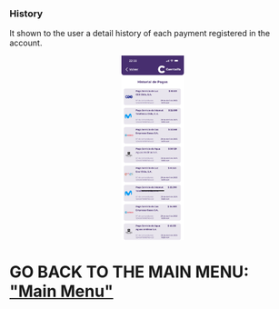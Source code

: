 ### History

It shown to the user a detail history of each payment registered in the account.

<div style="display: flex; gap: 10px; justify-content: center; align-items: center; flex-wrap: wrap;">
   <img src="../Images/CuentasYA-38.png" alt="Wireframe 1" style="width: 22%; height: auto;">
</div>

# GO BACK TO THE MAIN MENU: ["Main Menu"](../Explanation-EN/02.Menu.md)
